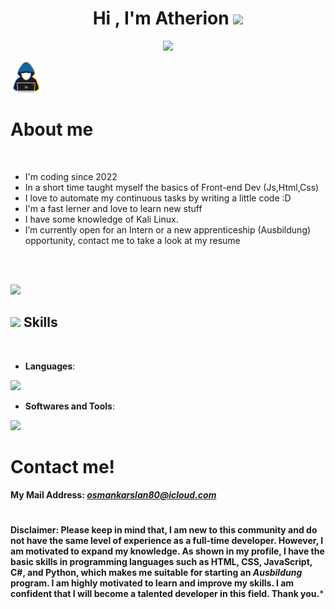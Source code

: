 <h1 align="center"><b>Hi , I'm Atherion </b><img src="https://media.giphy.com/media/hvRJCLFzcasrR4ia7z/giphy.gif" width="35"></h1>

<p align="center">
  <a href="https://github.com/DenverCoder1/readme-typing-svg"><img src="https://readme-typing-svg.herokuapp.com?font=Time+New+Roman&color=green&size=25&center=true&vCenter=true&width=600&height=100&lines=Welcome+I+Am+Atherion..&hearts;++;Self-taught+Basics+Of+Front-End+Dev,;Active+Learner/Researcher,;Currently+Learning+CSharp..<3,"></a>
</p>

<picture><img src = "https://github.com/0xAbdulKhalid/0xAbdulKhalid/raw/main/assets/mdImages/about_me.gif" width = 50px></picture> 
# **About me**
<br>

- I'm coding since 2022
- In a short time taught myself the basics of Front-end Dev (Js,Html,Css)
- I love to automate my continuous tasks by writing a little code :D
- I'm a fast lerner and love to learn new stuff
- I have some knowledge of Kali Linux.
- I’m currently open for an Intern or a new apprenticeship (Ausbildung) opportunity, contact me to take a look at my resume

<br><br>

<img src="https://user-images.githubusercontent.com/73097560/115834477-dbab4500-a447-11eb-908a-139a6edaec5c.gif"><br>

## <img src="https://media2.giphy.com/media/QssGEmpkyEOhBCb7e1/giphy.gif?cid=ecf05e47a0n3gi1bfqntqmob8g9aid1oyj2wr3ds3mg700bl&rid=giphy.gif" width ="25"><b> Skills</b>
<br>

- **Languages**:
<img src="https://skillicons.dev/icons?i=py,cs,css,html,js" />

<br>

- **Softwares and Tools**:

<img src="https://skillicons.dev/icons?i=visualstudio,vscode,github,linux,windows"  />
<br>


# <b>Contact me!</b>
<div align='left'>

<b>My Mail Address: *osmankarslan80@icloud.com*</b>

#


**Disclaimer: Please keep in mind that, I am new to this community and do not have the same level of experience as a full-time developer. However, I am motivated to expand my knowledge.
As shown in my profile, I have the basic skills in programming languages such as HTML, CSS, JavaScript, C#, and Python, which makes me suitable for starting an *Ausbildung* program. I am highly motivated to learn and improve my skills. I am confident that I will become a talented developer in this field. Thank you.***
